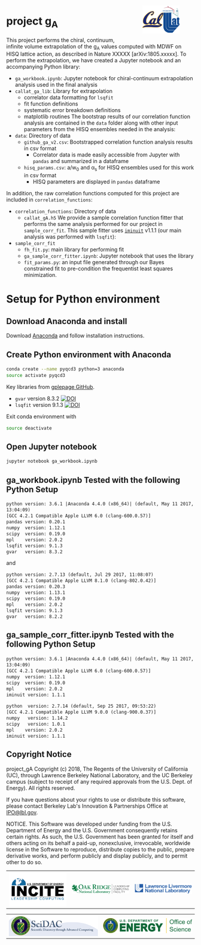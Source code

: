 <figure style="float:right">
    <img
    src="./data/callat_logo.png"
    width="100"
    alt="CalLat logo"
    align="right"
    /img>
</figure>

# project g<sub>A</sub>

This project performs the chiral, continuum, infinite volume extrapolation of the g<sub>A</sub> values computed with MDWF on HISQ lattice action, as described in Nature XXXXX [arXiv:1805.xxxxx].  To perform the extrapolation, we have created a Jupyter notebook and an accompanying Python library:
* `ga_workbook.ipynb`: Jupyter notebook for chiral-continuum extrapolation analysis used in the final analysis
* `callat_ga_lib`: Library for extrapolation
  * correlator data formatting for `lsqfit`
  * fit function definitions
  * systematic error breakdown definitions
  * matplotlib routines
The bootstrap results of our correlation function analysis are contained in the `data` folder along with other input parameters from the HISQ ensembles needed in the analysis:
* `data`: Directory of data
  * `github_ga_v2.csv`: Bootstrapped correlation function analysis results in csv format
    * Correlator data is made easily accessible from Jupyter with `pandas` and summarized in a dataframe
  * `hisq_params.csv`: a/w<sub>0</sub> and α<sub>s</sub> for HISQ ensembles used for this work in csv format
    * HISQ parameters are displayed in `pandas` dataframe

In addition, the raw correlation functions computed for this project are included in `correlation_functions`:
* `correlation_functions`: Directory of data
  * `callat_gA.h5`
We provide a sample correlation function fitter that performs the same analysis performed for our project in `sample_corr_fit`.  This sample fitter uses [`iminuit`](https://iminuit.readthedocs.io/en/latest/) v1.1.1 (our main analysis was performed with `lsqfit`):
* `sample_corr_fit`
  * `fh_fit.py`: main library for performing fit
  * `ga_sample_corr_fitter.ipynb`: Jupyter notebook that uses the library
  * `fit_params.py`: an input file generated through our Bayes constrained fit to pre-condition the frequentist least squares minimization.


# Setup for Python environment
## Download Anaconda and install
Download [Anaconda](https://www.continuum.io/downloads) and follow installation instructions.

## Create Python environment with Anaconda
```bash
conda create --name pyqcd3 python=3 anaconda
source activate pyqcd3
```

Key libraries from [gplepage GitHub](https://github.com/gplepage).
* `gvar` version 8.3.2 [![DOI](https://zenodo.org/badge/DOI/10.5281/zenodo.816304.svg)](https://doi.org/10.5281/zenodo.816304)
* `lsqfit` version 9.1.3 [![DOI](https://zenodo.org/badge/DOI/10.5281/zenodo.494988.svg)](https://doi.org/10.5281/zenodo.494988)

Exit conda environment with
```bash
source deactivate
```

## Open Jupyter notebook
```bash
jupyter notebook ga_workbook.ipynb
```

## ga_workbook.ipynb Tested with the following Python Setup
```
python version: 3.6.1 |Anaconda 4.4.0 (x86_64)| (default, May 11 2017, 13:04:09)
[GCC 4.2.1 Compatible Apple LLVM 6.0 (clang-600.0.57)]
pandas version: 0.20.1
numpy  version: 1.12.1
scipy  version: 0.19.0
mpl    version: 2.0.2
lsqfit version: 9.1.3
gvar   version: 8.3.2
```

and

```
python version: 2.7.13 (default, Jul 29 2017, 11:08:07)
[GCC 4.2.1 Compatible Apple LLVM 8.1.0 (clang-802.0.42)]
pandas version: 0.20.3
numpy  version: 1.13.1
scipy  version: 0.19.0
mpl    version: 2.0.2
lsqfit version: 9.1.3
gvar   version: 8.2.2
```

## ga_sample_corr_fitter.ipynb Tested with the following Python Setup
```
python version: 3.6.1 |Anaconda 4.4.0 (x86_64)| (default, May 11 2017, 13:04:09)
[GCC 4.2.1 Compatible Apple LLVM 6.0 (clang-600.0.57)]
numpy  version: 1.12.1
scipy  version: 0.19.0
mpl    version: 2.0.2
iminuit version: 1.1.1
```

```
python  version: 2.7.14 (default, Sep 25 2017, 09:53:22)
[GCC 4.2.1 Compatible Apple LLVM 9.0.0 (clang-900.0.37)]
numpy   version: 1.14.2
scipy   version: 1.0.1
mpl    version: 2.0.2
iminuit version: 1.1.1
```



## Copyright Notice

project_gA Copyright (c) 2018, The Regents of the University of California (UC), through Lawrence Berkeley National Laboratory, and the UC Berkeley campus (subject to receipt of any required approvals from the U.S. Dept. of Energy). All rights reserved.

If you have questions about your rights to use or distribute this software, please contact Berkeley Lab's Innovation & Partnerships Office at  IPO@lbl.gov.

NOTICE.  This Software was developed under funding from the U.S. Department of Energy and the U.S. Government consequently retains certain rights.  As such, the U.S. Government has been granted for itself and others acting on its behalf a paid-up, nonexclusive, irrevocable, worldwide license in the Software to reproduce, distribute copies to the public, prepare derivative works, and perform publicly and display publicly, and to permit other to do so.

| | | |
|:---:|:---:|:---:|
| [<img src='./data/incite_logo.png' width='275'/>](http://www.doeleadershipcomputing.org/)  | [<img src='./data/olcf_logo.png' width='275'/>](https://www.olcf.ornl.gov/) | [<img src='./data/llnl_logo.png' width='275' />](https://hpc.llnl.gov/) |

| | |
|:---:|:---:|
| [<img src='./data/scidac_logo.png' width='416.5' />](http://www.scidac.gov/) | [<img src='./data/doe_oos_highres.jpg' width='416.5'/>](https://science.energy.gov) |
